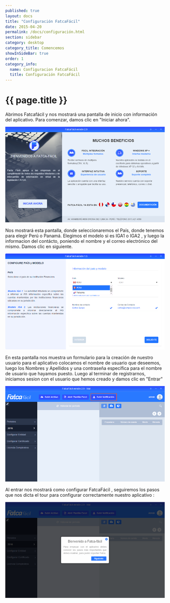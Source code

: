 ```yaml
--- 
published: true 
layout: docs 
title: "Configuración FatcaFácil" 
date: 2015-04-20 
permalink: /docs/configuración.html 
section: sidebar
category: desktop
category_title: Comencemos 
showInSideBar: true
order: 1
category_info:
  name: Configuracion FatcaFácil
  title: Configuración FatcaFácil
---
```


<h1 class="down">{{ page.title }}</h1>

Abrimos Fatcafácil y nos mostrará una pantalla de inicio con información del aplicativo.
Para comenzar, damos clic en "Iniciar ahora".

<div class="cleaning img-top code">
  <img src="/assets/images/07.png">
</div>

Nos mostrará esta pantalla, donde seleccionaremos el País, donde tenemos para elegir Perú o Panamá. Elegimos el modelo si es IGA1 o IGA2 , y luego la informacion del contácto, poniendo el nombre y el correo electrónico del mismo. Damos clic en siguiente.

<div class="cleaning img-top code">
  <img src="/assets/images/04.png">
</div>

En esta pantalla nos muestra un formulario para la creación de nuestro usuario para el aplicativo colocamos el nombre de usuario que deseemos, luego los Nombres y Apellidos y una contraseña específica para el nombre de usuario que hayamos puesto.
Luego al terminar de registrarnos, iniciamos sesion con el usuario que hemos creado y damos clic en "Entrar"

<div class="cleaning img-top code">
  <img src="/assets/images/25.png">
</div>

Al entrar nos mostrará como configurar FatcaFácil , seguiremos los pasos que nos dicta el tour para configurar correctamente nuestro aplicativo :

<div class="cleaning img-top code">
  <img src="/assets/images/06.png">
</div>

